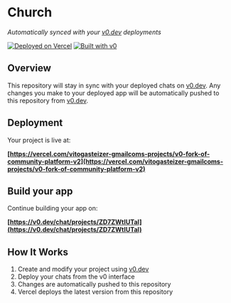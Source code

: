 # Church

*Automatically synced with your [v0.dev](https://v0.dev) deployments*

[![Deployed on Vercel](https://img.shields.io/badge/Deployed%20on-Vercel-black?style=for-the-badge&logo=vercel)](https://vercel.com/vitogasteizer-gmailcoms-projects/v0-fork-of-community-platform-v2)
[![Built with v0](https://img.shields.io/badge/Built%20with-v0.dev-black?style=for-the-badge)](https://v0.dev/chat/projects/ZD7ZWtIUTal)

## Overview

This repository will stay in sync with your deployed chats on [v0.dev](https://v0.dev).
Any changes you make to your deployed app will be automatically pushed to this repository from [v0.dev](https://v0.dev).

## Deployment

Your project is live at:

**[https://vercel.com/vitogasteizer-gmailcoms-projects/v0-fork-of-community-platform-v2](https://vercel.com/vitogasteizer-gmailcoms-projects/v0-fork-of-community-platform-v2)**

## Build your app

Continue building your app on:

**[https://v0.dev/chat/projects/ZD7ZWtIUTal](https://v0.dev/chat/projects/ZD7ZWtIUTal)**

## How It Works

1. Create and modify your project using [v0.dev](https://v0.dev)
2. Deploy your chats from the v0 interface
3. Changes are automatically pushed to this repository
4. Vercel deploys the latest version from this repository
